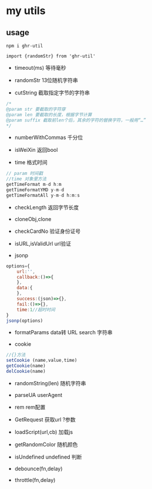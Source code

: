 # my utils 

## usage
```
npm i ghr-util

import {randomStr} from 'ghr-util'

```
- timeout(ms)    等待毫秒
  
- randomStr    13位随机字符串 
  
- cutString   截取指定字节的字符串 
```js
/*
@param str 要截取的字符穿
@param len 要截取的长度，根据字节计算
@param suffix 截取前len个后，其余的字符的替换字符，一般用“…”
*/
 ``` 
- numberWithCommas   千分位

- isWeiXin   返回bool

- time  格式时间 
```js
// param 时间戳
//time 对象里方法
getTimeFormat m-d h:m
getTimeFormatYMD y-m-d
getTimeFormatAll y-m-d h:m:s
```
- checkLength   返回字节长度

- cloneObj,clone 

- checkCardNo   验证身份证号

- isURL,isValidUrl   url验证

- jsonp 
```js
options={
    url:'',
    callback:()=>{
    },
    data:{
    },
    success:(json)=>{},
    fail:()=>{},
    time:1//超时时间
}
jsonp(options)
```
- formatParams   data转 URL search 字符串

- cookie
```js
//{}方法
setCookie (name,value,time)
getCookie(name)
delCookie(name)
```
- randomString(len)   随机字符串

- parseUA    userAgent

- rem  rem配置

- GetRequest   获取url ?参数

- loadScript(url,cb)   加载js

- getRandomColor   随机颜色

- isUndefined undefined   判断

- debounce(fn,delay)

- throttle(fn,delay)
